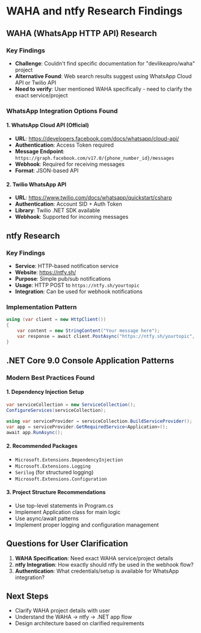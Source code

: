 # WAHA and ntfy Research Findings

## WAHA (WhatsApp HTTP API) Research

### Key Findings
- **Challenge**: Couldn't find specific documentation for "devlikeapro/waha" project
- **Alternative Found**: Web search results suggest using WhatsApp Cloud API or Twilio API
- **Need to verify**: User mentioned WAHA specifically - need to clarify the exact service/project

### WhatsApp Integration Options Found

#### 1. WhatsApp Cloud API (Official)
- **URL**: https://developers.facebook.com/docs/whatsapp/cloud-api/
- **Authentication**: Access Token required
- **Message Endpoint**: `https://graph.facebook.com/v17.0/{phone_number_id}/messages`
- **Webhook**: Required for receiving messages
- **Format**: JSON-based API

#### 2. Twilio WhatsApp API
- **URL**: https://www.twilio.com/docs/whatsapp/quickstart/csharp
- **Authentication**: Account SID + Auth Token
- **Library**: Twilio .NET SDK available
- **Webhook**: Supported for incoming messages

## ntfy Research

### Key Findings
- **Service**: HTTP-based notification service
- **Website**: https://ntfy.sh/
- **Purpose**: Simple pub/sub notifications
- **Usage**: HTTP POST to `https://ntfy.sh/yourtopic`
- **Integration**: Can be used for webhook notifications

### Implementation Pattern
```csharp
using (var client = new HttpClient())
{
    var content = new StringContent("Your message here");
    var response = await client.PostAsync("https://ntfy.sh/yourtopic", content);
}
```

## .NET Core 9.0 Console Application Patterns

### Modern Best Practices Found

#### 1. Dependency Injection Setup
```csharp
var serviceCollection = new ServiceCollection();
ConfigureServices(serviceCollection);

using var serviceProvider = serviceCollection.BuildServiceProvider();
var app = serviceProvider.GetRequiredService<Application>();
await app.RunAsync();
```

#### 2. Recommended Packages
- `Microsoft.Extensions.DependencyInjection`
- `Microsoft.Extensions.Logging`
- `Serilog` (for structured logging)
- `Microsoft.Extensions.Configuration`

#### 3. Project Structure Recommendations
- Use top-level statements in Program.cs
- Implement Application class for main logic
- Use async/await patterns
- Implement proper logging and configuration management

## Questions for User Clarification

1. **WAHA Specification**: Need exact WAHA service/project details
2. **ntfy Integration**: How exactly should ntfy be used in the webhook flow?
3. **Authentication**: What credentials/setup is available for WhatsApp integration?

## Next Steps
- Clarify WAHA project details with user
- Understand the WAHA → ntfy → .NET app flow
- Design architecture based on clarified requirements
